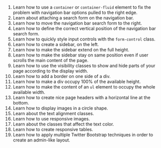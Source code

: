 1. Learn how to use a `container` or `container-fluid` element to fix the problem with navigation bar options pulled to the right edge.
2. Learn about attaching a search form on the navigation bar.
3. Learn how to move the navigation bar search form to the right.
4. Learn how to define the correct vertical position of the navigation bar search form.
5. Learn how to quickly style input controls with the `form-control` class.
6. Learn how to create a sidebar, on the left.
7. Learn how to make the sidebar extend on the full height.
8. Learn how to make the sidebar stay on same position even if user scrolls the main content of the page.
9. Learn how to use the visibility classes to show and hide parts of your page according to the display width.
10. Learn how to add a border on one side of a div.
11. Learn how to make a div occupy 100% of the available height.
12. Learn how to make the content of an `ul` element to occupy the whole available width.
13. Learn how to create nice page headers with a horizontal line at the bottom.
14. Learn how to display images in a circle shape.
15. Learn about the text alignment classes.
16. Learn how to use responsive images.
17. Learn about the classes that affect the text color.
18. Learn how to create responsive tables.
10. Learn how to apply multiple Twitter Bootstrap techniques in order to create an admin-like layout. 
 
